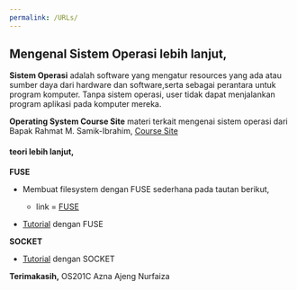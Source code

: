 ```yaml
---
permalink: /URLs/
---
```


## Mengenal Sistem Operasi lebih lanjut, 


**Sistem Operasi** adalah software yang mengatur resources yang ada atau sumber daya dari hardware dan software,serta sebagai perantara untuk program komputer. Tanpa sistem operasi, user tidak dapat menjalankan program aplikasi pada komputer mereka.


**Operating System Course Site**
materi terkait mengenai sistem operasi dari Bapak Rahmat M. Samik-Ibrahim, 
[Course Site](https://os.vlsm.org/)


#### teori lebih lanjut,

**FUSE**
- Membuat filesystem dengan FUSE sederhana pada tautan berikut,
  - link = [FUSE](https://maastaar.net/fuse/linux/filesystem/c/2016/05/21/writing-a-simple-filesystem-using-fuse/)


- [Tutorial](https://www.cs.nmsu.edu/~pfeiffer/fuse-tutorial/html/running.html) dengan FUSE



**SOCKET** 
- [Tutorial](https://www.cs.rpi.edu/~moorthy/Courses/os98/Pgms/socket.html) dengan SOCKET






**Terimakasih,**
OS201C Azna Ajeng Nurfaiza





